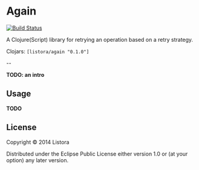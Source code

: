 # Again

[![Build Status](https://travis-ci.org/listora/again.png?branch=master)](https://travis-ci.org/listora/again)

A Clojure(Script) library for retrying an operation based on a retry
strategy.

Clojars: `[listora/again "0.1.0"]`

--

**TODO: an intro**


## Usage

**TODO**


## License

Copyright © 2014 Listora

Distributed under the Eclipse Public License either version 1.0 or (at
your option) any later version.
